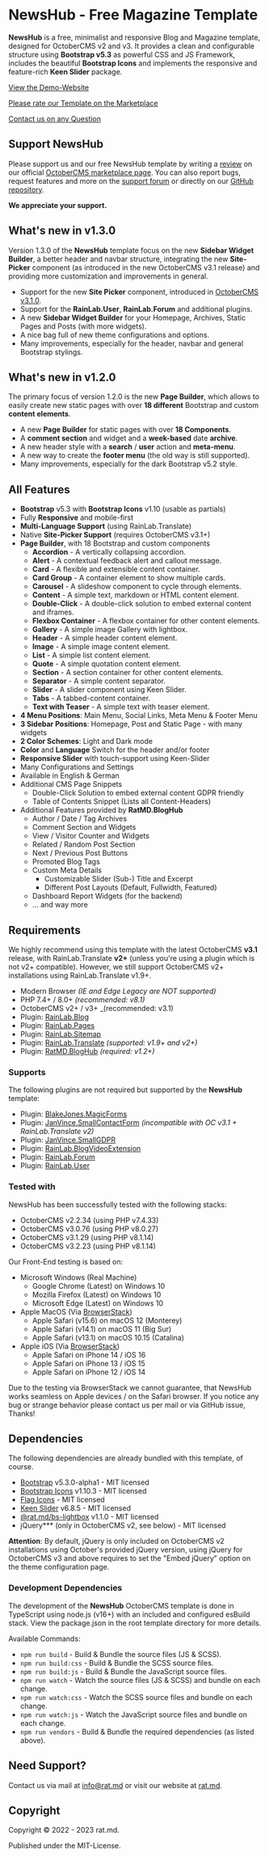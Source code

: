 NewsHub - Free Magazine Template
================================

**NewsHub** is a free, minimalist and responsive Blog and Magazine template, designed for OctoberCMS 
v2 and v3. It provides a clean and configurable structure using **Bootstrap v5.3** as powerful CSS 
and JS Framework, includes the beautiful **Bootstrap Icons** and implements the responsive and 
feature-rich **Keen Slider** package.

[View the Demo-Website](https://themes.rat.md/newshub)

[Please rate our Template on the Marketplace](https://octobercms.com/theme/ratmd-newshub#reviews)

[Contact us on any Question](mailto:info@rat.md)


Support NewsHub
---------------
Please support us and our free NewsHub template by writing a [review](https://octobercms.com/theme/ratmd-newshub#reviews) 
on our official [OctoberCMS marketplace page](https://octobercms.com/theme/ratmd-newshub). You can 
also report bugs, request features and more on the [support forum](https://octobercms.com/theme/support/ratmd-newshub) 
or directly on our [GitHub repository](https://github.com/RatMD/newshub-theme/issues).

**We appreciate your support.**


What's new in v1.3.0
--------------------
Version 1.3.0 of the **NewsHub** template focus on the new **Sidebar Widget Builder**, a better 
header and navbar structure, integrating the new **Site-Picker** component (as introduced in the new 
OctoberCMS v3.1 release) and providing more customization and improvements in general.

- Support for the new **Site Picker** component, introduced in [OctoberCMS v3.1.0](https://octobercms.com/blog/post/october-cms-stable-version-31-live).
- Support for the **RainLab.User**, **RainLab.Forum** and additional plugins.
- A new **Sidebar Widget Builder** for your Homepage, Archives, Static Pages and Posts (with more widgets).
- A nice bag full of new theme configurations and options.
- Many improvements, especially for the header, navbar and general Bootstrap stylings.


What's new in v1.2.0
--------------------
The primary focus of version 1.2.0 is the new **Page Builder**, which allows to easily 
create new static pages with over **18 different** Bootstrap and custom **content elements**. 

- A new **Page Builder** for static pages with over **18 Components**.
- A **comment section** and widget and a **week-based** date **archive**.
- A new header style with a **search** / **user** action and **meta-menu**.
- A new way to create the **footer menu** (the old way is still supported).
- Many improvements, especially for the dark Bootstrap v5.2 style.


All Features
------------
- **Bootstrap** v5.3 with **Bootstrap Icons** v1.10 (usable as partials)
- Fully **Responsive** and mobile-first
- **Multi-Language Support** (using RainLab.Translate)
- Native **Site-Picker Support** (requires OctoberCMS v3.1+)
- **Page Builder**, with 18 Bootstrap and custom components
	- **Accordion** - A vertically collapsing accordion.
	- **Alert** - A contextual feedback alert and callout message.
	- **Card** - A flexible and extensible content container.
	- **Card Group** - A container element to show multiple cards.
	- **Carousel** - A slideshow component to cycle through elements.
    - **Content** - A simple text, markdown or HTML content element.
	- **Double-Click** - A double-click solution to embed external content and iframes.
	- **Flexbox Container** - A flexbox container for other content elements.
	- **Gallery** - A simple image Gallery with lightbox.
	- **Header** - A simple header content element.
	- **Image** - A simple image content element.
	- **List** - A simple list content element.
	- **Quote** - A simple quotation content element.
	- **Section** - A section container for other content elements.
	- **Separator** - A simple content separator.
	- **Slider** - A slider component using Keen Slider.
	- **Tabs** - A tabbed-content container.
	- **Text with Teaser** - A simple text with teaser element.
- **4 Menu Positions**: Main Menu, Social Links, Meta Menu & Footer Menu
- **3 Sidebar Positions**: Homepage, Post and Static Page - with many widgets
- **2 Color Schemes**: Light and Dark mode
- **Color** and **Language** Switch for the header and/or footer
- **Responsive Slider** with touch-support using Keen-Slider
- Many Configurations and Settings
- Available in English & German
- Additional CMS Page Snippets
    - Double-Click Solution to embed external content GDPR friendly
    - Table of Contents Snippet (Lists all Content-Headers)
- Additional Features provided by **RatMD.BlogHub**
    - Author / Date / Tag Archives
    - Comment Section and Widgets
    - View / Visitor Counter and Widgets
    - Related / Random Post Section
    - Next / Previous Post Buttons
    - Promoted Blog Tags
    - Custom Meta Details
        - Customizable Slider (Sub-) Title and Excerpt
        - Different Post Layouts (Default, Fullwidth, Featured)
    - Dashboard Report Widgets (for the backend)
    - ... and way more


Requirements
------------
We highly recommend using this template with the latest OctoberCMS **v3.1** release, with 
RainLab.Translate **v2+** (unless you're using a plugin which is not v2+ compatible). However, we 
still support OctoberCMS v2+ installations using RainLab.Translate v1.9+.

- Modern Browser _(IE and Edge Legacy are NOT supported)_
- PHP 7.4+ / 8.0+ _(recommended: v8.1)_
- OctoberCMS v2+ / v3+ _(recommended: v3.1)
- Plugin: [RainLab.Blog](https://octobercms.com/plugin/rainlab-blog)
- Plugin: [RainLab.Pages](https://octobercms.com/plugin/rainlab-pages)
- Plugin: [RainLab.Sitemap](https://octobercms.com/plugin/rainlab-sitemap)
- Plugin: [RainLab.Translate](https://octobercms.com/plugin/rainlab-translate) _(supported: v1.9+ and v2+)_
- Plugin: [RatMD.BlogHub](https://octobercms.com/plugin/ratmd-bloghub) _(required: v1.2+)_

### Supports
The following plugins are not required but supported by the **NewsHub** template:

- Plugin: [BlakeJones.MagicForms](https://octobercms.com/plugin/blakejones-magicforms)
- Plugin: [JanVince.SmallContactForm](https://octobercms.com/plugin/janvince-smallcontactform) _(incompatible with OC v3.1 + RainLab.Translate v2)_
- Plugin: [JanVince.SmallGDPR](https://octobercms.com/plugin/janvince-smallgdpr)
- Plugin: [RainLab.BlogVideoExtension](https://octobercms.com/plugin/rainlab-blogvideoextension)
- Plugin: [RainLab.Forum](https://octobercms.com/plugin/rainlab-forum) 
- Plugin: [RainLab.User](https://octobercms.com/plugin/rainlab-user) 

### Tested with
NewsHub has been successfully tested with the following stacks:

- OctoberCMS v2.2.34 (using PHP v7.4.33)
- OctoberCMS v3.0.76 (using PHP v8.0.27)
- OctoberCMS v3.1.29 (using PHP v8.1.14)
- OctoberCMS v3.2.23 (using PHP v8.1.14)

Our Front-End testing is based on:

- Microsoft Windows (Real Machine)
	- Google Chrome (Latest) on Windows 10
	- Mozilla Firefox (Latest) on Windows 10
	- Microsoft Edge (Latest) on Windows 10
- Apple MacOS (Via [BrowserStack](https://browserstack.com))
	- Apple Safari (v15.6) on macOS 12 (Monterey) 
	- Apple Safari (v14.1) on macOS 11 (Big Sur)
	- Apple Safari (v13.1) on macOS 10.15 (Catalina)
- Apple iOS (Via [BrowserStack](https://browserstack.com))
	- Apple Safari on iPhone 14 / iOS 16
	- Apple Safari on iPhone 13 / iOS 15
	- Apple Safari on iPhone 12 / iOS 14

Due to the testing via BrowserStack we cannot guarantee, that NewsHub works seamless on Apple 
devices / on the Safari browser. If you notice any bug or strange behavior please contact us per 
mail or via GitHub issue, Thanks!


Dependencies
------------
The following dependencies are already bundled with this template, of course.

- [Bootstrap](https://getbootstrap.com) v5.3.0-alpha1 - MIT licensed
- [Bootstrap Icons](https://icons.getbootstrap.com) v1.10.3 - MIT licensed
- [Flag Icons](https://flagicons.lipis.dev/) - MIT licensed
- [Keen Slider](https://keen-slider.io/) v6.8.5 - MIT licensed
- [@rat.md/bs-lightbox](https://ratmd.github.io/bs-lightbox/) v1.1.0 - MIT licensed
- jQuery*\** (only in OctoberCMS v2, see below) - MIT licensed

**Attention**: By default, jQuery is only included on OctoberCMS v2 installations using October's 
provided jQuery version, using jQuery for OctoberCMS v3 and above requires to set the "Embed jQuery" 
option on the theme configuration page.

### Development Dependencies
The development of the **NewsHub** OctoberCMS template is done in TypeScript using node.js (v16+) 
with an included and configured esBuild stack. View the package.json in the root template directory 
for more details.

Available Commands:

- `npm run build` - Build & Bundle the source files (JS & SCSS).
- `npm run build:css` - Build & Bundle the SCSS source files.
- `npm run build:js` - Build & Bundle the JavaScript source files.
- `npm run watch` - Watch the source files (JS & SCSS) and bundle on each change.
- `npm run watch:css` - Watch the SCSS source files and bundle on each change.
- `npm run watch:js` - Watch the JavaScript source files and bundle on each change.
- `npm run vendors` - Build & Bundle the required dependencies (as listed above).


Need Support?
-------------
Contact us via mail at [info@rat.md](mailto:info@rat.md) or visit our website at [rat.md](https://rat.md).


Copyright
---------
Copyright © 2022 - 2023 rat.md.

Published under the MIT-License.
